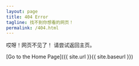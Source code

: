 ```yaml
---
layout: page
title: 404 Error
tagline: 找不到你想看的网页！
permalink: /404.html
---
```


哎呀！网页不见了！
请尝试返回主页。

[Go to the Home Page]({{ site.url }}{{ site.baseurl }})
